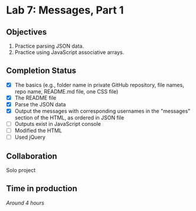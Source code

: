 # Lab 7: Messages, Part 1

## Objectives
1. Practice parsing JSON data.
2. Practice using JavaScript associative arrays.

## Completion Status
- [x] The basics (e.g., folder name in private GitHub repository, file names, repo name, README.md file, one CSS file)
- [x] The README file
- [x] Parse the JSON data
- [x] Output the messages with corresponding usernames in the "messages" section of the HTML, as ordered in JSON file 
- [ ] Outputs exist in JavaScript console
- [ ] Modified the HTML
- [ ] Used jQuery

## Collaboration
Solo project

## Time in production
*Around 4 hours*